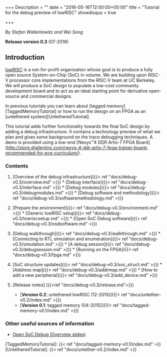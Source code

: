 +++
Description = ""
date = "2016-05-16T12:00:00+00:00"
title = "Tutorial for the debug preview of lowRISC"
showdisqus = true

+++

_By Stefan Wallentowitz and Wei Song_

**Release version 0.3** (07-2016)

## Introduction

[lowRISC][lowRISC] is a not-for-profit organisation whose goal is to
produce a fully open source System-on-Chip (SoC) in volume. We are
building upon RISC-V processor core implementations from the RISC-V
team at UC Berkeley. We will produce a SoC design to populate a
low-cost community development board and to act as an ideal starting
point for derivative open-source and commercial designs.

In previous tutorials you can learn about
[tagged memory][TaggedMemoryTutorial] or how to run the design on an
FPGA as an [untethered system][UntetheredTutorial].

This tutorial adds further functionality towards the final SoC design
by adding a debug infrastructure. It contains a technology preview of
what we plan and gives some background on the trace debugging
techniques. A demo is provided using a low-end
[Nexys™4 DDR Artix-7 FPGA Board]
(http://store.digilentinc.com/nexys-4-ddr-artix-7-fpga-trainer-board-recommended-for-ece-curriculum/).

### Contents

  1. [Overview of the debug infrastructure]({{< ref "docs/debug-v0.3/overview.md" >}})
    * [Debug interface]({{< ref "docs/debug-v0.3/interface.md" >}})
    * [Debug modules]({{< ref "docs/debug-v0.3/debugmodules.md" >}})
	* [Debug software and methodology]({{< ref "docs/debug-v0.3/softwaremethodology.md" >}})

  2. [Prepare the environment]({{< ref "docs/debug-v0.3/environment.md" >}})
    * [Generic lowRISC setup]({{< ref "docs/debug-v0.3/lowriscsetup.md" >}})
    * [Open SoC Debug software]({{< ref "docs/debug-v0.3/osdsoftware.md" >}})

  3. [Debug walkthrough]({{< ref "docs/debug-v0.3/walkthrough.md" >}})
    * [Connecting to RTL simulation and enumeration]({{< ref "docs/debug-v0.3/simulation.md" >}})
    * [A debug session]({{< ref "docs/debug-v0.3/debugsession.md" >}})
	* [Running on the FPGA]({{< ref "docs/debug-v0.3/fpga.md" >}})

  4. [SoC structure updates]({{< ref "docs/debug-v0.3/soc_struct.md" >}})
    * [Address map]({{< ref "docs/debug-v0.3/addrmap.md" >}})
    * [How to add a new peripherial]({{< ref "docs/debug-v0.3/add_device.md" >}})

  5. [Release notes] ({{<ref "docs/debug-v0.3/release.md">}})
     * [**Version 0.2**: untethered lowRISC (12-2015)]({{< ref "docs/untether-v0.2/index.md" >}})
     * [**Version 0.1**: tagged memory (04-2015)]({{< ref "docs/tagged-memory-v0.1/index.md" >}})

### Other useful sources of information

  * [Open SoC Debug (Overview slides)](http://opensocdebug.org/slides/2015-11-12-overview/)

<!-- Links -->

[lowRISC]: http://www.lowrisc.org/
[TaggedMemoryTutorial]: {{< ref "docs/tagged-memory-v0.1/index.md" >}}
[UntetheredTutorial]: {{< ref "docs/untether-v0.2/index.md" >}}

